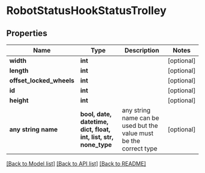 # RobotStatusHookStatusTrolley


## Properties
Name | Type | Description | Notes
------------ | ------------- | ------------- | -------------
**width** | **int** |  | [optional] 
**length** | **int** |  | [optional] 
**offset_locked_wheels** | **int** |  | [optional] 
**id** | **int** |  | [optional] 
**height** | **int** |  | [optional] 
**any string name** | **bool, date, datetime, dict, float, int, list, str, none_type** | any string name can be used but the value must be the correct type | [optional]

[[Back to Model list]](../README.md#documentation-for-models) [[Back to API list]](../README.md#documentation-for-api-endpoints) [[Back to README]](../README.md)


